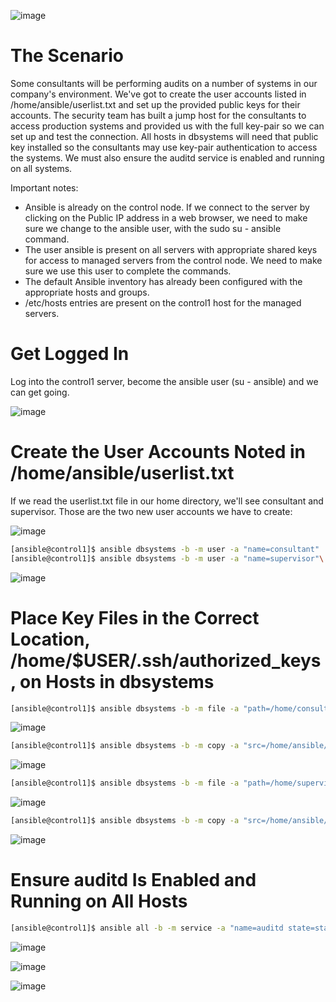 ![image](https://user-images.githubusercontent.com/44756128/113512660-434a3080-952b-11eb-830d-dc711a880895.png)

# The Scenario
Some consultants will be performing audits on a number of systems in our company's environment. We've got to create the user accounts listed in /home/ansible/userlist.txt and set up the provided public keys for their accounts. The security team has built a jump host for the consultants to access production systems and provided us with the full key-pair so we can set up and test the connection. All hosts in dbsystems will need that public key installed so the consultants may use key-pair authentication to access the systems. We must also ensure the auditd service is enabled and running on all systems.

Important notes:
  - Ansible is already on the control node. If we connect to the server by clicking on the Public IP address in a web browser, we need to make sure we change to the ansible user, with the sudo su - ansible command.
  - The user ansible is present on all servers with appropriate shared keys for access to managed servers from the control node. We need to make sure we use this user to complete the commands.
  - The default Ansible inventory has already been configured with the appropriate hosts and groups.
  - /etc/hosts entries are present on the control1 host for the managed servers.

# Get Logged In
Log into the control1 server, become the ansible user (su - ansible) and we can get going.

![image](https://user-images.githubusercontent.com/44756128/113512907-907ad200-952c-11eb-9711-4db74763c25c.png)

# Create the User Accounts Noted in /home/ansible/userlist.txt
If we read the userlist.txt file in our home directory, we'll see consultant and supervisor. Those are the two new user accounts we have to create:

![image](https://user-images.githubusercontent.com/44756128/113512896-822cb600-952c-11eb-864d-61289da5f1e5.png)

```sh
[ansible@control1]$ ansible dbsystems -b -m user -a "name=consultant"
[ansible@control1]$ ansible dbsystems -b -m user -a "name=supervisor"\
```

![image](https://user-images.githubusercontent.com/44756128/113512944-bdc78000-952c-11eb-83c5-5c5e2654ea7b.png)

# Place Key Files in the Correct Location, /home/$USER/.ssh/authorized_keys, on Hosts in dbsystems
```sh
[ansible@control1]$ ansible dbsystems -b -m file -a "path=/home/consultant/.ssh state=directory owner=consultant group=consultant mode=0755"
```

![image](https://user-images.githubusercontent.com/44756128/113512975-e2bbf300-952c-11eb-84f0-9d1fe7bedfb7.png)

```sh
[ansible@control1]$ ansible dbsystems -b -m copy -a "src=/home/ansible/keys/consultant/authorized_keys dest=/home/consultant/.ssh/authorized_keys mode=0600 owner=consultant group=consultant"
```

![image](https://user-images.githubusercontent.com/44756128/113513010-1434be80-952d-11eb-9cbf-453412abdb4c.png)

```sh
[ansible@control1]$ ansible dbsystems -b -m file -a "path=/home/supervisor/.ssh state=directory owner=supervisor group=supervisor mode=0755"
```

![image](https://user-images.githubusercontent.com/44756128/113513030-29a9e880-952d-11eb-8415-27f2ef68311b.png)

```sh
[ansible@control1]$ ansible dbsystems -b -m copy -a "src=/home/ansible/keys/supervisor/authorized_keys dest=/home/supervisor/.ssh/authorized_keys mode=0600 owner=supervisor group=supervisor"
```

![image](https://user-images.githubusercontent.com/44756128/113513040-3c242200-952d-11eb-9cbe-9d8599a4a2b6.png)

# Ensure auditd Is Enabled and Running on All Hosts
```sh
[ansible@control1]$ ansible all -b -m service -a "name=auditd state=started enabled=yes"
```

![image](https://user-images.githubusercontent.com/44756128/113513086-7ab9dc80-952d-11eb-8603-7cfdd7b0f51c.png)

![image](https://user-images.githubusercontent.com/44756128/113513091-87d6cb80-952d-11eb-954a-615d3f6442f9.png)

![image](https://user-images.githubusercontent.com/44756128/113513095-91f8ca00-952d-11eb-9277-9c3d3e1b85d7.png)
